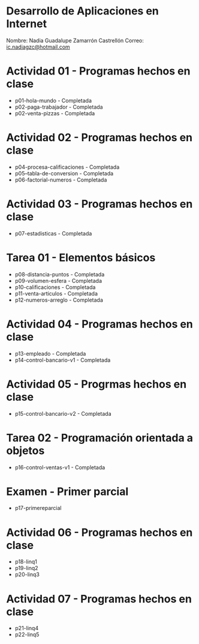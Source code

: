 # Desarrollo de Aplicaciones en Internet 

Nombre: Nadia Guadalupe Zamarrón Castrellón
Correo: ic.nadiagzc@hotmail.com 

# Actividad 01 - Programas hechos en clase
- p01-hola-mundo - Completada
- p02-paga-trabajador - Completada
- p02-venta-pizzas - Completada

# Actividad 02 - Programas hechos en clase
- p04-procesa-calificaciones - Completada
- p05–tabla-de-conversion - Completada 
- p06-factorial-numeros - Completada 

# Actividad 03 - Programas hechos en clase
- p07-estadisticas - Completada

# Tarea 01 - Elementos básicos
- p08-distancia-puntos - Completada
- p09-volumen-esfera - Completada
- p10-calificaciones - Completada
- p11-venta-articulos - Completada
- p12-numeros-arreglo - Completada

# Actividad 04 - Programas hechos en clase
- p13-empleado - Completada
- p14-control-bancario-v1 - Completada

# Actividad 05 - Progrmas hechos  en clase
- p15-control-bancario-v2 - Completada

# Tarea 02 - Programación orientada a objetos 
- p16-control-ventas-v1 - Completada

# Examen - Primer parcial
- p17-primereparcial

# Actividad 06 - Programas hechos en clase
- p18-linq1
- p19-linq2
- p20-linq3

# Actividad 07 - Programas hechos en clase 
- p21-linq4
- p22-linq5